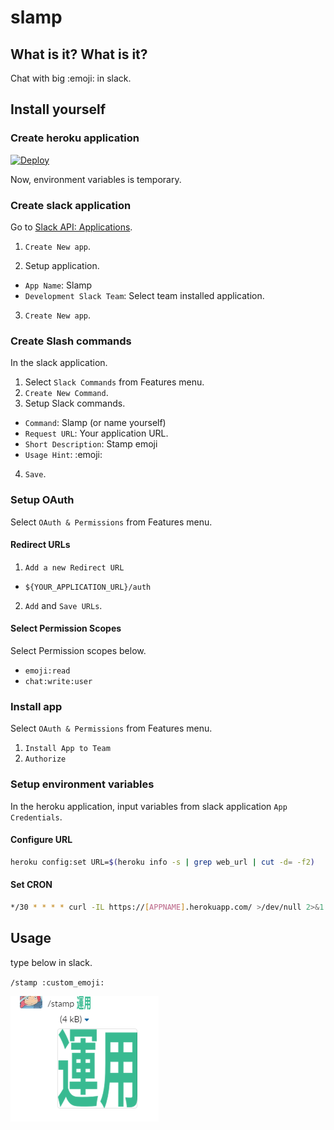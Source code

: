 # slamp

## What is it? What is it?

Chat with big :emoji: in slack.

## Install yourself

### Create heroku application

[![Deploy](https://www.herokucdn.com/deploy/button.svg)](https://heroku.com/deploy?template=https://github.com/senyoltw/stampya)

Now, environment variables is temporary.

### Create slack application

Go to [Slack API: Applications](https://api.slack.com/apps).

1. `Create New app`.

2. Setup application.
  - `App Name`: Slamp
  - `Development Slack Team`: Select team installed application.
3. `Create New app`.


### Create Slash commands

In the slack application.

1. Select `Slack Commands` from Features menu.
2. `Create New Command`.
3. Setup Slack commands.
  - `Command`: Slamp (or name yourself)
  - `Request URL`: Your application URL.
  - `Short Description`: Stamp emoji
  - `Usage Hint`: :emoji:
4. `Save`.

### Setup OAuth

Select `OAuth & Permissions` from Features menu.

#### Redirect URLs

1. `Add a new Redirect URL`
  - `${YOUR_APPLICATION_URL}/auth`
2. `Add` and `Save URLs`.

#### Select Permission Scopes

Select Permission scopes below.

- `emoji:read`
- `chat:write:user`

### Install app

Select `OAuth & Permissions` from Features menu.

1. `Install App to Team`
2. `Authorize`

### Setup environment variables

In the heroku application, input variables from slack application `App Credentials`.

#### Configure URL

```sh
heroku config:set URL=$(heroku info -s | grep web_url | cut -d= -f2)
```

#### Set CRON

```sh
*/30 * * * * curl -IL https://[APPNAME].herokuapp.com/ >/dev/null 2>&1
```

## Usage

type below in slack.

`/stamp :custom_emoji:`

![image](https://github.com/senyoltw/stampya/raw/master/images/stamp.png)

